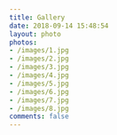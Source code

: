 ```yaml
---
title: Gallery
date: 2018-09-14 15:48:54
layout: photo
photos: 
- /images/1.jpg
- /images/2.jpg
- /images/3.jpg
- /images/4.jpg
- /images/5.jpg
- /images/6.jpg
- /images/7.jpg
- /images/8.jpg
comments: false
---
```

